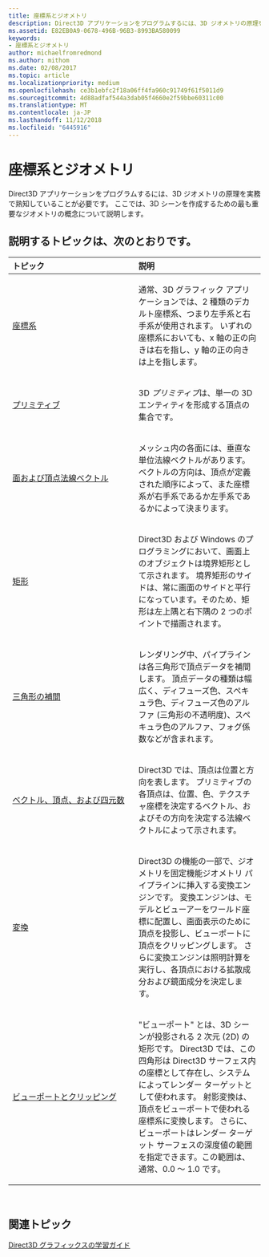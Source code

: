 ```yaml
---
title: 座標系とジオメトリ
description: Direct3D アプリケーションをプログラムするには、3D ジオメトリの原理を実務で熟知していることが必要です。 ここでは、3D シーンを作成するための最も重要なジオメトリの概念について説明します。
ms.assetid: E82EB0A9-0678-496B-96B3-8993BA580099
keywords:
- 座標系とジオメトリ
author: michaelfromredmond
ms.author: mithom
ms.date: 02/08/2017
ms.topic: article
ms.localizationpriority: medium
ms.openlocfilehash: ce3b1ebfc2f18a06ff4fa960c91749f61f5011d9
ms.sourcegitcommit: 4d88adfaf544a3dab05f4660e2f59bbe60311c00
ms.translationtype: MT
ms.contentlocale: ja-JP
ms.lasthandoff: 11/12/2018
ms.locfileid: "6445916"
---
```

# <a name="coordinate-systems-and-geometry"></a>座標系とジオメトリ


Direct3D アプリケーションをプログラムするには、3D ジオメトリの原理を実務で熟知していることが必要です。 ここでは、3D シーンを作成するための最も重要なジオメトリの概念について説明します。

## <a name="span-idin-this-sectionspanin-this-section"></a><span id="in-this-section"></span>説明するトピックは、次のとおりです。


<table>
<colgroup>
<col width="50%" />
<col width="50%" />
</colgroup>
<thead>
<tr class="header">
<th align="left">トピック</th>
<th align="left">説明</th>
</tr>
</thead>
<tbody>
<tr class="odd">
<td align="left"><p><a href="coordinate-systems.md">座標系</a></p></td>
<td align="left"><p>通常、3D グラフィック アプリケーションでは、2 種類のデカルト座標系、つまり左手系と右手系が使用されます。 いずれの座標系においても、x 軸の正の向きは右を指し、y 軸の正の向きは上を指します。</p></td>
</tr>
<tr class="even">
<td align="left"><p><a href="primitives.md">プリミティブ</a></p></td>
<td align="left"><p>3D <em>プリミティブ</em>は、単一の 3D エンティティを形成する頂点の集合です。</p></td>
</tr>
<tr class="odd">
<td align="left"><p><a href="face-and-vertex-normal-vectors.md">面および頂点法線ベクトル</a></p></td>
<td align="left"><p>メッシュ内の各面には、垂直な単位法線ベクトルがあります。 ベクトルの方向は、頂点が定義された順序によって、また座標系が右手系であるか左手系であるかによって決まります。</p></td>
</tr>
<tr class="even">
<td align="left"><p><a href="rectangles.md">矩形</a></p></td>
<td align="left"><p>Direct3D および Windows のプログラミングにおいて、画面上のオブジェクトは境界矩形として示されます。 境界矩形のサイドは、常に画面のサイドと平行になっています。そのため、矩形は左上隅と右下隅の 2 つのポイントで描画されます。</p></td>
</tr>
<tr class="odd">
<td align="left"><p><a href="triangle-interpolation.md">三角形の補間</a></p></td>
<td align="left"><p>レンダリング中、パイプラインは各三角形で頂点データを補間します。 頂点データの種類は幅広く、ディフューズ色、スペキュラ色、ディフューズ色のアルファ (三角形の不透明度)、スペキュラ色のアルファ、フォグ係数などが含まれます。</p></td>
</tr>
<tr class="even">
<td align="left"><p><a href="vectors--vertices--and-quaternions.md">ベクトル、頂点、および四元数</a></p></td>
<td align="left"><p>Direct3D では、頂点は位置と方向を表します。 プリミティブの各頂点は、位置、色、テクスチャ座標を決定するベクトル、およびその方向を決定する法線ベクトルによって示されます。</p></td>
</tr>
<tr class="odd">
<td align="left"><p><a href="transforms.md">変換</a></p></td>
<td align="left"><p>Direct3D の機能の一部で、ジオメトリを固定機能ジオメトリ パイプラインに挿入する変換エンジンです。 変換エンジンは、モデルとビューアーをワールド座標に配置し、画面表示のために頂点を投影し、ビューポートに頂点をクリッピングします。 さらに変換エンジンは照明計算を実行し、各頂点における拡散成分および鏡面成分を決定します。</p></td>
</tr>
<tr class="even">
<td align="left"><p><a href="viewports-and-clipping.md">ビューポートとクリッピング</a></p></td>
<td align="left"><p>"ビューポート<em></em>" とは、3D シーンが投影される 2 次元 (2D) の矩形です。 Direct3D では、この四角形は Direct3D サーフェス内の座標として存在し、システムによってレンダー ターゲットとして使われます。 射影変換は、頂点をビューポートで使われる座標系に変換します。 さらに、ビューポートはレンダー ターゲット サーフェスの深度値の範囲を指定できます。この範囲は、通常、0.0 ～ 1.0 です。</p></td>
</tr>
</tbody>
</table>

 

## <a name="span-idrelated-topicsspanrelated-topics"></a><span id="related-topics"></span>関連トピック


[Direct3D グラフィックスの学習ガイド](index.md)

 

 




